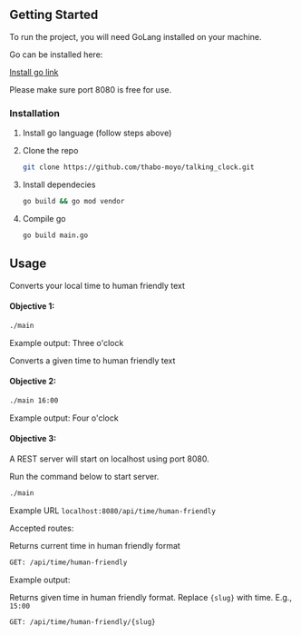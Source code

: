 <!-- GETTING STARTED -->
## Getting Started

To run the project, you will need GoLang installed on your machine.

Go can be installed here: <p><a href="https://go.dev/doc/install">Install go link</a></p>

Please make sure port 8080 is free for use.

### Installation

1. Install go language (follow steps above)

2. Clone the repo
   ```sh
   git clone https://github.com/thabo-moyo/talking_clock.git
   ```
3. Install dependecies
   ```sh
   go build && go mod vendor
   ```
4. Compile go
   ```sh
   go build main.go
   ```

<!-- USAGE EXAMPLES -->
## Usage

Converts your local time to human friendly text
#### Objective 1: 
   ```sh
   ./main 
   ```
   
Example output: Three o'clock

Converts a given time to human friendly text
#### Objective 2: 

   ```sh
   ./main 16:00
   ```
Example output: Four o'clock

#### Objective 3: 
   A REST server will start on localhost using port 8080.
   
   Run the command below to start server.
   ```sh
   ./main
   ```
   
   Example URL
   ```localhost:8080/api/time/human-friendly```
   
   Accepted routes:
   
   Returns current time in human friendly format
   ```sh
   GET: /api/time/human-friendly
   ```
   Example output:
   
   
   Returns given time in human friendly format. Replace ```{slug}``` with time. E.g., ```15:00```

   ```sh
   GET: /api/time/human-friendly/{slug}
   ```
